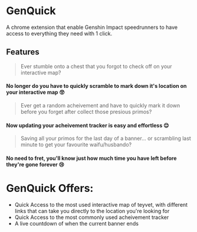 # GenQuick
A chrome extension that enable Genshin Impact speedrunners to have access to everything they need with 1 click.

## Features
>  Ever stumble onto a chest that you forgot to check off on your interactive map? 

#### No longer do you have to quickly scramble to mark down it's location on your interactive map :astonished:

> Ever get a random acheivement and have to quickly mark it down before you forget after collect those presious primos?

#### Now updating your acheivement tracker is easy and effortless :relieved:

> Saving all your primos for the last day of a banner... or scrambling last minute to get your favourite waifu/husbando?

#### No need to fret, you'll know just how much time you have left before they're gone forever :cry:

# GenQuick Offers:
- Quick Access to the most used interactive map of teyvet, with different links that can take you directly to the location you're looking for
- Quick Access to the most commonly used acheivement tracker
- A live countdown of when the current banner ends

